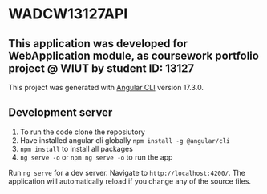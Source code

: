 # WADCW13127API

## This application was developed for WebApplication module, as coursework portfolio project @ WIUT by student ID: 13127

This project was generated with [Angular CLI](https://github.com/angular/angular-cli) version 17.3.0.

## Development server

1. To run the code clone the reposiutory
2. Have installed angular cli globally `npm install -g @angular/cli`
3. `npm install` to install all packages
4. `ng serve -o` or `npm ng serve -o` to run the app

Run `ng serve` for a dev server. Navigate to `http://localhost:4200/`. The application will automatically reload if you change any of the source files.
